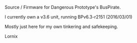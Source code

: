 Source / Firmware for Dangerous Prototype's BusPirate.

I currently own a v3.6 unit, running BPv6.3-r2151 (2016/03/01)

Mostly just here for my own tinkering and safekeeping.

Lornix
